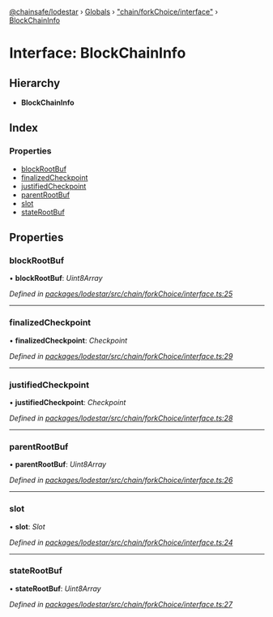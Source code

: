 [@chainsafe/lodestar](../README.md) › [Globals](../globals.md) › ["chain/forkChoice/interface"](../modules/_chain_forkchoice_interface_.md) › [BlockChainInfo](_chain_forkchoice_interface_.blockchaininfo.md)

# Interface: BlockChainInfo

## Hierarchy

* **BlockChainInfo**

## Index

### Properties

* [blockRootBuf](_chain_forkchoice_interface_.blockchaininfo.md#blockrootbuf)
* [finalizedCheckpoint](_chain_forkchoice_interface_.blockchaininfo.md#finalizedcheckpoint)
* [justifiedCheckpoint](_chain_forkchoice_interface_.blockchaininfo.md#justifiedcheckpoint)
* [parentRootBuf](_chain_forkchoice_interface_.blockchaininfo.md#parentrootbuf)
* [slot](_chain_forkchoice_interface_.blockchaininfo.md#slot)
* [stateRootBuf](_chain_forkchoice_interface_.blockchaininfo.md#staterootbuf)

## Properties

###  blockRootBuf

• **blockRootBuf**: *Uint8Array*

*Defined in [packages/lodestar/src/chain/forkChoice/interface.ts:25](https://github.com/ChainSafe/lodestar/blob/2fb982b/packages/lodestar/src/chain/forkChoice/interface.ts#L25)*

___

###  finalizedCheckpoint

• **finalizedCheckpoint**: *Checkpoint*

*Defined in [packages/lodestar/src/chain/forkChoice/interface.ts:29](https://github.com/ChainSafe/lodestar/blob/2fb982b/packages/lodestar/src/chain/forkChoice/interface.ts#L29)*

___

###  justifiedCheckpoint

• **justifiedCheckpoint**: *Checkpoint*

*Defined in [packages/lodestar/src/chain/forkChoice/interface.ts:28](https://github.com/ChainSafe/lodestar/blob/2fb982b/packages/lodestar/src/chain/forkChoice/interface.ts#L28)*

___

###  parentRootBuf

• **parentRootBuf**: *Uint8Array*

*Defined in [packages/lodestar/src/chain/forkChoice/interface.ts:26](https://github.com/ChainSafe/lodestar/blob/2fb982b/packages/lodestar/src/chain/forkChoice/interface.ts#L26)*

___

###  slot

• **slot**: *Slot*

*Defined in [packages/lodestar/src/chain/forkChoice/interface.ts:24](https://github.com/ChainSafe/lodestar/blob/2fb982b/packages/lodestar/src/chain/forkChoice/interface.ts#L24)*

___

###  stateRootBuf

• **stateRootBuf**: *Uint8Array*

*Defined in [packages/lodestar/src/chain/forkChoice/interface.ts:27](https://github.com/ChainSafe/lodestar/blob/2fb982b/packages/lodestar/src/chain/forkChoice/interface.ts#L27)*
